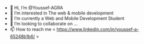 - 👋 Hi, I’m @Youssef-AGRA
- 👀 I’m interested in The web & mobile development 
- 🌱 I’m currently a Web and Mobile Development Student
- 💞️ I’m looking to collaborate on ...
- 📫 How to reach me  < https://www.linkedin.com/in/youssef-a-65248b1b6/ >

<!---
Youssef-AGRA/Youssef-AGRA is a ✨ special ✨ repository because its `README.md` (this file) appears on your GitHub profile.
You can click the Preview link to take a look at your changes.
--->
